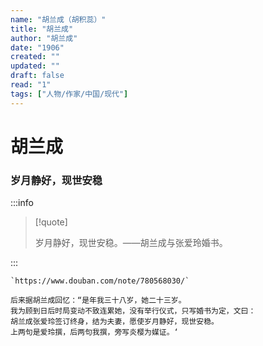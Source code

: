 ```yaml
---
name: "胡兰成（胡积蕊）"
title: "胡兰成"
author: "胡兰成"
date: "1906"
created: ""
updated: ""
draft: false
read: "1"
tags: ["人物/作家/中国/现代"]
---
```


# 胡兰成

### 岁月静好，现世安稳

:::info

> [!quote]
>
> 岁月静好，现世安稳。——胡兰成与张爱玲婚书。

:::

```
`https://www.douban.com/note/780568030/`

后来据胡兰成回忆：“是年我三十八岁，她二十三岁。
我为顾到日后时局变动不致连累她，没有举行仪式，只写婚书为定，文曰：
胡兰成张爱玲签订终身，结为夫妻，愿使岁月静好，现世安稳。
上两句是爱玲撰，后两句我撰，旁写炎樱为媒证。‘
```
